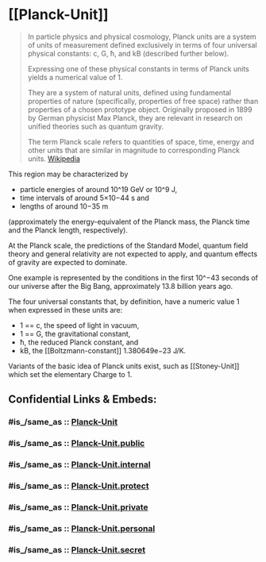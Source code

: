 
# [[Planck-Unit]] 

> In particle physics and physical cosmology, 
> Planck units are a system of units of measurement 
> defined exclusively in terms of four universal physical constants: 
> c, G, ħ, and kB (described further below). 
> 
> Expressing one of these physical constants in terms of Planck units 
> yields a numerical value of 1. 
> 
> They are a system of natural units, defined using fundamental properties of nature (specifically, properties of free space) 
> rather than properties of a chosen prototype object. 
> Originally proposed in 1899 by German physicist Max Planck, 
> they are relevant in research on unified theories such as quantum gravity.
>
> The term Planck scale refers to quantities of space, time, energy 
> and other units that are similar in magnitude to corresponding Planck units. 
> [Wikipedia](https://en.wikipedia.org/wiki/Planck%20units)

This region may be characterized by 
- particle energies of around 10^19 GeV or 10^9 J, 
- time intervals of around 5×10−44 s and 
- lengths of around 10−35 m 

(approximately the energy-equivalent of the Planck mass, 
the Planck time and the Planck length, respectively). 

At the Planck scale, the predictions of the Standard Model, 
quantum field theory and general relativity are not expected to apply, 
and quantum effects of gravity are expected to dominate. 

One example is represented by the conditions in the first 10^−43 seconds 
of our universe after the Big Bang, approximately 13.8 billion years ago.

The four universal constants that, by definition, have a numeric value 1 when expressed in these units are:
- 1 == c, the speed of light in vacuum, 
- 1 == G, the gravitational constant,
- ħ, the reduced Planck constant, and 
- kB, the [[Boltzmann-constant]] 1.380649e−23 J/K. 

Variants of the basic idea of Planck units exist, 
such as [[Stoney-Unit]] which set the elementary Charge to 1. 


## Confidential Links & Embeds: 

### #is_/same_as :: [Planck-Unit](/_Standards/Unit/Planck-Unit.md) 

### #is_/same_as :: [Planck-Unit.public](/_public/Unit/Planck-Unit.public.md) 

### #is_/same_as :: [Planck-Unit.internal](/_internal/Unit/Planck-Unit.internal.md) 

### #is_/same_as :: [Planck-Unit.protect](/_protect/Unit/Planck-Unit.protect.md) 

### #is_/same_as :: [Planck-Unit.private](/_private/Unit/Planck-Unit.private.md) 

### #is_/same_as :: [Planck-Unit.personal](/_personal/Unit/Planck-Unit.personal.md) 

### #is_/same_as :: [Planck-Unit.secret](/_secret/Unit/Planck-Unit.secret.md)

